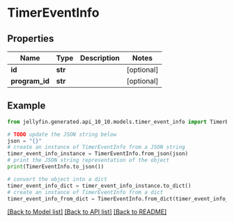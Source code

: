 # TimerEventInfo


## Properties

Name | Type | Description | Notes
------------ | ------------- | ------------- | -------------
**id** | **str** |  | [optional] 
**program_id** | **str** |  | [optional] 

## Example

```python
from jellyfin.generated.api_10_10.models.timer_event_info import TimerEventInfo

# TODO update the JSON string below
json = "{}"
# create an instance of TimerEventInfo from a JSON string
timer_event_info_instance = TimerEventInfo.from_json(json)
# print the JSON string representation of the object
print(TimerEventInfo.to_json())

# convert the object into a dict
timer_event_info_dict = timer_event_info_instance.to_dict()
# create an instance of TimerEventInfo from a dict
timer_event_info_from_dict = TimerEventInfo.from_dict(timer_event_info_dict)
```
[[Back to Model list]](../README.md#documentation-for-models) [[Back to API list]](../README.md#documentation-for-api-endpoints) [[Back to README]](../README.md)


